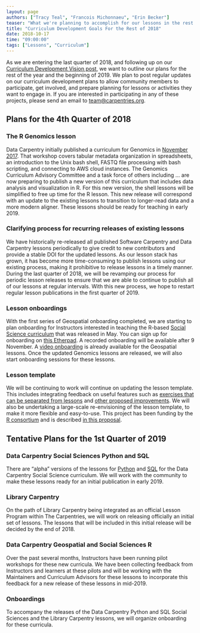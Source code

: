 ```yaml
---
layout: page
authors: ["Tracy Teal", "Francois Michonnaeu", "Erin Becker"]
teaser: "What we're planning to accomplish for our lessons in the rest of the year."
title: "Curriculum Development Goals For the Rest of 2018"
date: 2018-10-17
time: "09:00:00"
tags: ["Lessons", "Curriculum"]
---
```


As we are entering the last quarter of 2018, and following up on our 
[Curriculum Development Vision post](https://carpentries.org/blog/2018/07/curriculum-vision/), 
we want to outline our plans for the rest of the year and the beginning of 2019. 
We plan to post regular updates on our curriculum development plans to allow community members to participate, 
get involved, and prepare planning for lessons or activities they want to engage in. If you are interested 
in participating in any of these projects, please send an email to [team@carpentries.org](mailto:team@carpentries.org).

## Plans for the 4th Quarter of 2018

### The R Genomics lesson

Data Carpentry initially published a curriculum for Genomics in 
[November 2017](https://datacarpentry.org/blog/2017/11/genomics-lesson-release). 
That workshop covers tabular metadata organization in spreadsheets, an introduction to the Unix bash shell, 
FASTQ file processing with bash scripting, and connecting to AWS cloud instances. The Genomics Curriculum Advisory Committee and a task force of others including ... are now preparing to publish 
a new version of this curriculum that includes data analysis and visualization in R. For this new version, the shell 
lessons will be simplified to free up time for the R lesson. This new release will correspond with an update to the existing 
lessons to transition to longer-read data and a more modern aligner. These lessons should be ready for teaching in early 2019. 

### Clarifying process for recurring releases of existing lessons

We have historically re-released all published Software Carpentry and Data Carpentry lessons periodically to give credit to new 
contributors and provide a stable DOI for the updated lessons. As our lesson stack has grown, it has become more time-consuming 
to publish lessons using our existing process, making it prohibitive to release lessons in a timely manner. During the last quarter 
of 2018, we will be revamping our process for periodic lesson releases to ensure that we are able to continue to publish all of our 
lessons at regular intervals. With this new process, we hope to restart regular lesson publications in the first quarter of 2019. 

### Lesson onboardings

With the first series of Geospatial onboarding completed, we are starting to plan onboarding for Instructors interested in 
teaching the R-based [Social Science curriculum](https://datacarpentry.org/blog/2018/05/social-sciences-publication) that 
was released in May. You can sign up for onboarding on [this Etherpad](https://pad.carpentries.org/socialsciences-onboarding). 
A recorded onboarding will be available after 9 November. A [video onboarding](https://www.youtube.com/watch?v=Qtnb_eeHt7E) is 
already available for the Geospatial lessons. Once the updated Genomics lessons are released, we will also start onboarding sessions 
for these lessons.

### Lesson template

We will be continuing to work will continue on updating the lesson template. This includes integrating feedback on useful 
features such as [exercises that can be separated from lessons](https://carpentries.org/blog/2018/09/teaching-tip-exercise-discussion/) 
and [other proposed improvements](https://github.com/carpentries/styles/issues). We will also be undertaking a large-scale 
re-envisioning of the lesson template, to make it more flexible and easy-to-use. This project has been funding by the 
[R consortium](https://www.r-consortium.org/) and is described 
[in this proposal](https://github.com/carpentries/2018-r-consortium-lessondown-proposal/blob/master/proposal.Rmd). 

## Tentative Plans for the 1st Quarter of 2019

### Data Carpentry Social Sciences Python and SQL

There are “alpha” versions of the lessons for 
[Python](http://www.datacarpentry.org/python-socialsci/) and 
[SQL](http://www.datacarpentry.org/sql-socialsci/) for the Data Carpentry Social Science curriculum. 
We will work with the community to make these lessons ready for an initial publication in early 2019.

### Library Carpentry

On the path of Library Carpentry being integrated as an official Lesson Program within The Carpentries, 
we will work on releasing officially an initial set of lessons. The lessons that will be included in this initial 
release will be decided by the end of 2018. 

### Data Carpentry Geospatial and Social Sciences R

Over the past several months, Instructors have been running pilot workshops for these new curricula. 
We have been collecting feedback from Instructors and learners at these pilots and will be working with the Maintainers and 
Curriculum Advisors for these lessons to incorporate this feedback for a new release of these lessons in mid-2019.

### Onboardings

To accompany the releases of the Data Carpentry Python and SQL Social Sciences and the Library Carpentry lessons, we will 
organize onboarding for these curricula. 
